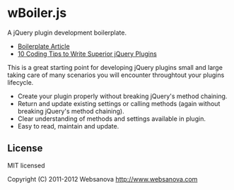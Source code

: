 # wBoiler.js

A jQuery plugin development boilerplate.

* [Boilerplate Article](http://www.websanova.com/tutorials/jquery/jquery-plugin-development-boilerplate)
* [10 Coding Tips to Write Superior jQuery Plugins](http://www.websanova.com/tutorials/jquery/10-coding-tips-to-write-superior-jquery-plugins)

This is a great starting point for developing jQuery plugins small and large taking care of many scenarios you will encounter throughtout your plugins lifecycle.

* Create your plugin properly without breaking jQuery's method chaining.
* Return and update existing settings or calling methods (again without breaking jQuery's method chaining).
* Clear understanding of methods and settings available in plugin.
* Easy to read, maintain and update.

## License

MIT licensed

Copyright (C) 2011-2012 Websanova http://www.websanova.com